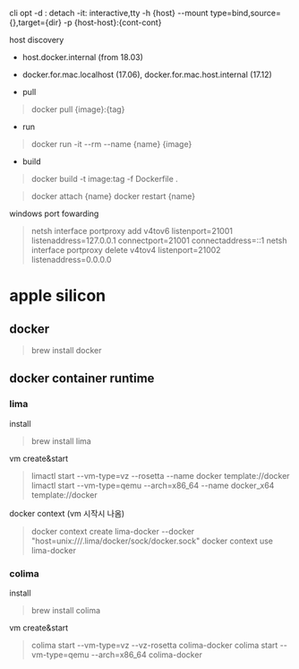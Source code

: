
cli opt
   -d : detach
   -it: interactive,tty
   -h {host}
   --mount type=bind,source={},target={dir}
   -p {host-host}:{cont-cont}

host discovery
- host.docker.internal (from 18.03)
- docker.for.mac.localhost (17.06), docker.for.mac.host.internal (17.12)

- pull
> docker pull {image}:{tag}
- run
> docker run -it --rm --name {name} {image}
- build
> docker build -t image:tag -f Dockerfile .

> docker attach {name}
> docker restart {name}

windows port fowarding
> netsh interface portproxy add v4tov6 listenport=21001 listenaddress=127.0.0.1 connectport=21001 connectaddress=::1
> netsh interface portproxy delete v4tov4 listenport=21002 listenaddress=0.0.0.0

# apple silicon

## docker
> brew install docker

## docker container runtime
### lima
install
> brew install lima

vm create&start
> limactl start --vm-type=vz --rosetta --name docker template://docker
> limactl start --vm-type=qemu --arch=x86_64 --name docker_x64 template://docker

docker context (vm 시작시 나옴)
> docker context create lima-docker --docker "host=unix:///.lima/docker/sock/docker.sock"
> docker context use lima-docker

### colima

install
> brew install colima

vm create&start
> colima start --vm-type=vz --vz-rosetta colima-docker
> colima start --vm-type=qemu --arch=x86_64 colima-docker
